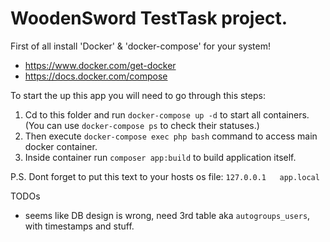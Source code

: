 # WoodenSword TestTask project.

First of all install 'Docker' & 'docker-compose' for your system!
- https://www.docker.com/get-docker
- https://docs.docker.com/compose

To start the up this app you will need to go through this steps:
1) Cd to this folder and run `docker-compose up -d` to start all containers. (You can use `docker-compose ps` to check their statuses.)
2) Then execute `docker-compose exec php bash` command to access main docker container.
3) Inside container run `composer app:build` to build application itself.

P.S. Dont forget to put this text to your hosts os file: `127.0.0.1   app.local`


TODOs
- seems like DB design is wrong, need 3rd table aka `autogroups_users`, with timestamps and stuff.